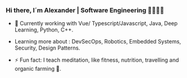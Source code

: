 
### Hi there, I´m Alexander | Software Engineering 👋👋✨🌱


- 🌱 Currently working with Vue/ Typescript/Javascript, Java, Deep Learning, Python, C++.
  
- Learning more about : DevSecOps, Robotics, Embedded Systems, Security, Design Patterns.

- ⚡ Fun fact: I teach meditation, like fitness, nutrition, travelling and organic farming 🌱. 

